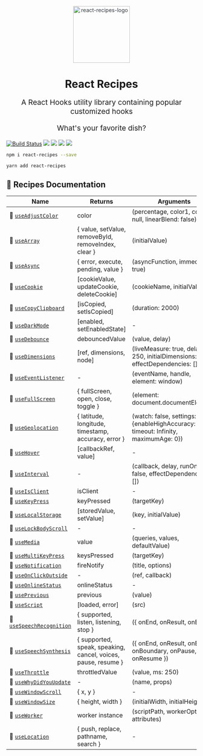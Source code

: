 <p align="center" style="color: #343a40">
  <img
    src="https://s3.amazonaws.com/pix.iemoji.com/images/emoji/apple/ios-12/256/woman-cook.png" 
    alt="react-recipes-logo" 
    height="150" 
    width="150"
    >
  <h1 align="center">React Recipes</h1>
</p>
<p align="center" style="font-size: 1.2rem;">A React Hooks utility library containing popular customized hooks</p>
<p align="center" style="font-size: 1.2rem;">What's your favorite dish?</p>

[![Build Status](https://travis-ci.com/craig1123/react-recipes.svg?branch=master)](https://travis-ci.com/craig1123/react-recipes)
![](https://badgen.net/npm/v/react-recipes)
![](https://badgen.net/bundlephobia/minzip/react-recipes)
![](https://badgen.net/npm/dt/react-recipes)
![](https://img.shields.io/badge/license-MIT-green.svg)

```bash
npm i react-recipes --save
```

```bash
yarn add react-recipes
```

## 🥘 Recipes Documentation

| Name                                                        | Returns                                                       | Arguments                                                                               |
| ----------------------------------------------------------- | ------------------------------------------------------------- | --------------------------------------------------------------------------------------- |
| 🍡 [`useAdjustColor`](./docs/useAdjustColor.md)             | color                                                         | (percentage, color1, color2: null, linearBlend: false)                                  |
| 🥟 [`useArray`](./docs/useArray.md)                         | { value, setValue, removeById, removeIndex, clear }           | (initialValue)                                                                          |
| 🔄 [`useAsync`](./docs/useAsync.md)                         | { error, execute, pending, value }                            | (asyncFunction, immediate: true)                                                        |
| 🍪 [`useCookie`](./docs/useCookie.md)                       | [cookieValue, updateCookie, deleteCookie]                     | (cookieName, initialValue)                                                              |
| 🥠 [`useCopyClipboard`](./docs/useCopyClipboard.md)         | [isCopied, setIsCopied]                                       | (duration: 2000)                                                                        |
| 🍩 [`useDarkMode`](./docs/useDarkMode.md)                   | [enabled, setEnabledState]                                    | -                                                                                       |
| 🍜 [`useDebounce`](./docs/useDebounce.md)                   | debouncedValue                                                | (value, delay)                                                                          |
| 🥡 [`useDimensions`](./docs/useDimensions.md)               | [ref, dimensions, node]                                       | (liveMeasure: true, delay: 250, initialDimensions: {}, effectDependencies: [])          |
| 🍳 [`useEventListener`](./docs/useEventListener.md)         | -                                                             | (eventName, handle, element: window)                                                    |
| 🌮 [`useFullScreen`](./docs/useFullScreen.md)               | { fullScreen, open, close, toggle }                           | (element: document.documentElement)                                                     |
| 🌯 [`useGeolocation`](./docs/useGeolocation.md)             | { latitude, longitude, timestamp, accuracy, error }           | (watch: false, settings: {enableHighAccuracy: false, timeout: Infinity, maximumAge: 0}) |
| 🌭 [`useHover`](./docs/useHover.md)                         | [callbackRef, value]                                          | -                                                                                       |
| 🍦 [`useInterval`](./docs/useInterval.md)                   | -                                                             | (callback, delay, runOnLoad: false, effectDependencies: [])                             |
| 🍐 [`useIsClient`](./docs/useIsClient.md)                   | isClient                                                      | -                                                                                       |
| 🥧 [`useKeyPress`](./docs/useKeyPress.md)                   | keyPressed                                                    | (targetKey)                                                                             |
| 🍱 [`useLocalStorage`](./docs/useLocalStorage.md)           | [storedValue, setValue]                                       | (key, initialValue)                                                                     |
| 🍋 [`useLockBodyScroll`](./docs/useLockBodyScroll.md)       | -                                                             | -                                                                                       |
| 🍉 [`useMedia`](./docs/useMedia.md)                         | value                                                         | (queries, values, defaultValue)                                                         |
| 🥭 [`useMultiKeyPress`](./docs/useMultiKeyPress.md)         | keysPressed                                                   | (targetKey)                                                                             |
| 🔔 [`useNotification`](./docs/useNotification.md)           | fireNotify                                                    | (title, options)                                                                        |
| 🥑 [`useOnClickOutside`](./docs/useOnClickOutside.md)       | -                                                             | (ref, callback)                                                                         |
| 🥒 [`useOnlineStatus`](./docs/useOnlineStatus.md)           | onlineStatus                                                  | -                                                                                       |
| 🍿 [`usePrevious`](./docs/usePrevious.md)                   | previous                                                      | (value)                                                                                 |
| 🍣 [`useScript`](./docs/useScript.md)                       | [loaded, error]                                               | (src)                                                                                   |
| 🍖 [`useSpeechRecognition`](./docs/useSpeechRecognition.md) | { supported, listen, listening, stop }                        | ({ onEnd, onResult, onError })                                                          |
| 🍗 [`useSpeechSynthesis`](./docs/useSpeechSynthesis.md)     | { supported, speak, speaking, cancel, voices, pause, resume } | ({ onEnd, onResult, onError, onBoundary, onPause, onResume })                           |
| 🍏 [`useThrottle`](./docs/useThrottle.md)                   | throttledValue                                                | (value, ms: 250)                                                                        |
| 🍷 [`useWhyDidYouUpdate`](./docs/useWhyDidYouUpdate.md)     | -                                                             | (name, props)                                                                           |
| 🥖 [`useWindowScroll`](./docs/useWindowScroll.md)           | { x, y }                                                      | -                                                                                       |
| 🥮 [`useWindowSize`](./docs/useWindowSize.md)               | { height, width }                                             | (initialWidth, initialHeight)                                                           |
| 🥝 [`useWorker`](./docs/useWorker.md)                       | worker instance                                               | (scriptPath, workerOptions, attributes)                                                 |
| :pushpin: [`useLocation`](./docs/useLocation.md)            | { push, replace, pathname, search }                           | -                                                                                       |
